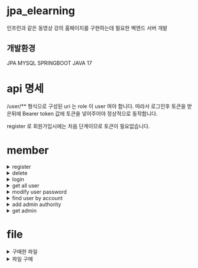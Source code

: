 # jpa_elearning

인프런과 같은 동영상 강의 홈페이지를 구현하는데 필요한 벡엔드 서버 개발
 
 ## 개발환경
 JPA
 MYSQL
 SPRINGBOOT 
 JAVA 17
 
 
 # api 명세
 

  /user/** 형식으로 구성된 uri 는 role 이 user 여야 합니다. 따라서 로그인후 토큰을 받은뒤에 Bearer token 값에
토큰을 넣어주어야 정상적으로 동작합니다.

register 로 회원가입시에는 처음 단계이므로 토큰이 필요없습니다.
 
 # member  

 <details markdown="1">
<summary> register</summary>
 

 ## /register

![image](https://user-images.githubusercontent.com/42957005/215473779-0e6b6ab9-5165-403b-8601-b1f5332750d3.png)
 
</details>


 <details markdown="1">
<summary> delete</summary>
 

 ## /user/delete/{account}

 ![화면 캡처 2023-01-30 205125](https://user-images.githubusercontent.com/42957005/215470082-f5961d1e-a361-4d6a-95d7-c0dedaf0fdbc.png)
 
</details>

 

 <details markdown="1">
<summary> login</summary>
RequestBody  
 
      String account;

      String password;

      
    
 ## /login

![image](https://user-images.githubusercontent.com/42957005/215474246-5ec1e7ba-4214-43d9-a50f-04b598bdbff3.png) 
</details>



 <details markdown="1">
<summary> get all user</summary> 
 ## /user/getusers

![image](https://user-images.githubusercontent.com/42957005/215474807-a7fa38c8-7ec6-49cc-b9f9-12b05bf8e5ad.png)
</details>








 <details markdown="1">
<summary>modify user password</summary>
 

 ## /user/modify/{account}
request parameter : string password 
 
![image](https://user-images.githubusercontent.com/42957005/215475607-c8cace69-a747-454c-a7c6-549f5293060f.png)
![image](https://user-images.githubusercontent.com/42957005/215475390-2a10c67d-ef19-4c88-b231-4675d660311a.png)

</details>







 <details markdown="1">
<summary>find user by account</summary>
 

 ## /user/get
  RequestParam String account
![image](https://user-images.githubusercontent.com/42957005/215475988-287a26ec-8c2d-4048-9937-d7ba4b251fc7.png)

</details>
 





 <details markdown="1">
<summary>add admin authority</summary>
 

 ## /user/toadmin
  RequestParam String email
![image](https://user-images.githubusercontent.com/42957005/215476467-ef885108-a6fb-47cc-b703-530ab0e6579d.png)

</details>
 



 <details markdown="1">
<summary>get admin </summary>
 

 ## /user/admin/get
  RequestParam : String account
![image](https://user-images.githubusercontent.com/42957005/215477090-ca3966ea-304b-4caf-9586-fc2d68f80609.png)

</details>








# file
 <details markdown="1">
<summary> 구매한 파일 </summary>
 
get 방식
## /user/boughtfiles
RequestParam String email
(사용자의 이메일) 
 
</details>


 <details markdown="1">
<summary> 파일 구매 </summary>
 
post 방식
##  /user/buy/file
  
     @RequestBody  
     
     
      String email;
      String filetext;

    
</details>


